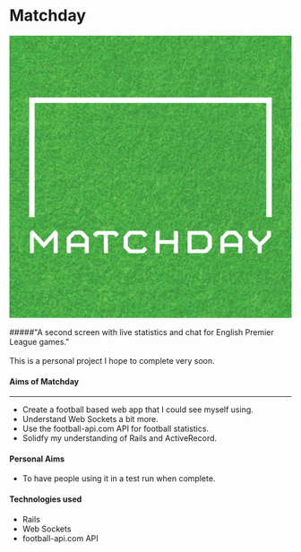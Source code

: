 # Matchday

![Alt text](https://raw.githubusercontent.com/fadieh/matchday/master/logo.png)

#####"A second screen with live statistics and chat for English Premier League games."<br><br>
This is a personal project I hope to complete very soon.

#### Aims of Matchday
___
- Create a football based web app that I could see myself using.
- Understand Web Sockets a bit more.
- Use the football-api.com API for football statistics.
- Solidfy my understanding of Rails and ActiveRecord.

#### Personal Aims

- To have people using it in a test run when complete.

#### Technologies used

- Rails
- Web Sockets
- football-api.com API
